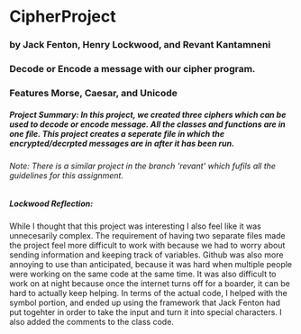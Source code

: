 # CipherProject
### by Jack Fenton, Henry Lockwood, and Revant Kantamneni
### Decode or Encode a message with our cipher program.
### Features Morse, Caesar, and Unicode
##### Project Summary: In this project, we created three ciphers which can be used to decode or encode message. All the classes and functions are in one file. This project creates a seperate file in which the encrypted/decrpted messages are in after it has been run.
###### Note: There is a similar project in the branch 'revant' which fufils all the guidelines for this assignment.

##### Lockwood Reflection:
While I thought that this project was interesting I also feel like it was unnecesarily complex. The requirement of having two separate 
files made the project feel more difficult to work with because we had to worry about sending information and keeping track of variables. Github was also more annoying to use than anticipated, because it was hard when multiple people were working on the same code at the same time. It was also difficult to work on at night because once the internet turns off for a boarder, it can be hard to actually keep helping. In terms of the actual code, I helped with the symbol portion, and ended up using the framework that Jack Fenton had put togehter in order to take the input and turn it into special characters. I also added the comments to the class code.